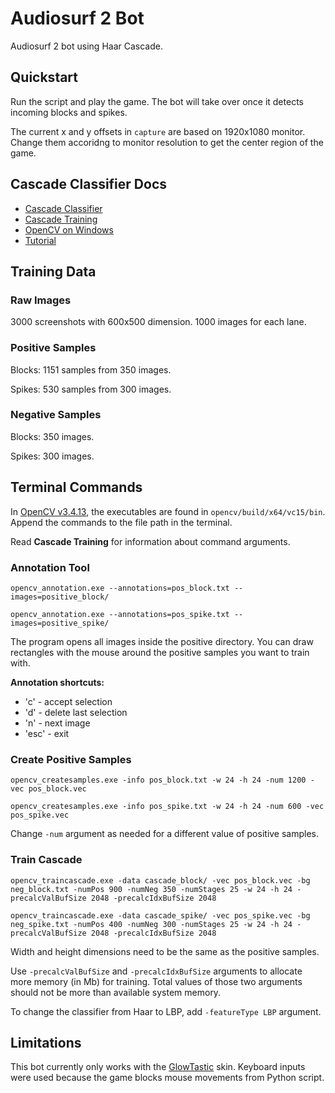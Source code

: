 # Audiosurf 2 Bot

Audiosurf 2 bot using Haar Cascade.

## Quickstart

Run the script and play the game. The bot will take over once it detects incoming blocks and spikes.

The current x and y offsets in `capture` are based on 1920x1080 monitor. Change them accoridng to monitor resolution to get the center region of the game.

## Cascade Classifier Docs
- [Cascade Classifier](https://docs.opencv.org/4.5.1/db/d28/tutorial_cascade_classifier.html)
- [Cascade Training](https://docs.opencv.org/4.5.1/dc/d88/tutorial_traincascade.html)
- [OpenCV on Windows](https://docs.opencv.org/3.4.13/d3/d52/tutorial_windows_install.html)
- [Tutorial](http://note.sonots.com/SciSoftware/haartraining.html)

## Training Data

### Raw Images

3000 screenshots with 600x500 dimension. 1000 images for each lane.

### Positive Samples

Blocks: 1151 samples from 350 images.

Spikes: 530 samples from 300 images.

### Negative Samples

Blocks: 350 images.

Spikes: 300 images.

## Terminal Commands

In [OpenCV v3.4.13](https://sourceforge.net/projects/opencvlibrary/files/3.4.13/), the executables are found in `opencv/build/x64/vc15/bin`. Append the commands to the file path in the terminal.

Read **Cascade Training** for information about command arguments.

### Annotation Tool

```shell
opencv_annotation.exe --annotations=pos_block.txt --images=positive_block/

opencv_annotation.exe --annotations=pos_spike.txt --images=positive_spike/
```

The program opens all images inside the positive directory. You can draw rectangles with the mouse around the positive samples you want to train with.

**Annotation shortcuts:**
- 'c' - accept selection
- 'd' - delete last selection
- 'n' - next image
- 'esc' - exit


### Create Positive Samples

```shell
opencv_createsamples.exe -info pos_block.txt -w 24 -h 24 -num 1200 -vec pos_block.vec

opencv_createsamples.exe -info pos_spike.txt -w 24 -h 24 -num 600 -vec pos_spike.vec
```

Change `-num` argument as needed for a different value of positive samples.

### Train Cascade

```shell
opencv_traincascade.exe -data cascade_block/ -vec pos_block.vec -bg neg_block.txt -numPos 900 -numNeg 350 -numStages 25 -w 24 -h 24 -precalcValBufSize 2048 -precalcIdxBufSize 2048

opencv_traincascade.exe -data cascade_spike/ -vec pos_spike.vec -bg neg_spike.txt -numPos 400 -numNeg 300 -numStages 25 -w 24 -h 24 -precalcValBufSize 2048 -precalcIdxBufSize 2048
```

Width and height dimensions need to be the same as the positive samples.

Use `-precalcValBufSize` and `-precalcIdxBufSize` arguments to allocate more memory (in Mb) for training. Total values of those two arguments should not be more than available system memory.

To change the classifier from Haar to LBP, add `-featureType LBP` argument. 

## Limitations

This bot currently only works with the [GlowTastic](https://steamcommunity.com/sharedfiles/filedetails/?id=808429383&searchtext=glowtastic) skin. Keyboard inputs were used because the game blocks mouse movements from Python script.